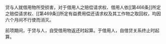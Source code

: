 贷与人就借用物所受损害，对于借用人之赔偿请求权、借用人依[[第466条]]所定之赔偿请求权、[[第469条]]所定有益费用偿还请求权及其工作物之取回权，均因六个月间不行使而消灭。

前项期间，于贷与人，自受借用物返还时起算。于借用人，自借贷关系终止时起算。
